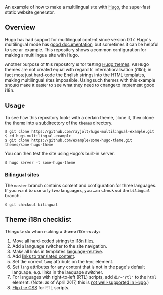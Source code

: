 An example of how to make a multilingual site with [Hugo](https://gohugo.io/), the super-fast static website generator.

## Overview

Hugo has had support for multilingual content since version 0.17. Hugo's multilingual mode has [good documentation](https://gohugo.io/content/multilingual/), but sometimes it can be helpful to see an example. This repository shows a common configuration for making a multilingual site with Hugo.

Another purpose of this repository is for testing [Hugo themes](http://themes.gohugo.io/). All Hugo themes are not created equal with regard to internationalisation (i18n); in fact most just hard-code the English strings into the HTML templates, making multilingual sites impossible. Using such themes with this example should make it easier to see what they need to change to implement good i18n.

## Usage

To see how this repository looks with a certain theme, clone it, then clone the theme into a subdirectory of the `themes` directory.

``` console
$ git clone https://github.com/rayjolt/hugo-multilingual-example.git
$ cd hugo-multilingual-example
$ git clone https://github.com/example/some-hugo-theme.git themes/some-hugo-theme
```

You can then test the site using Hugo's built-in server.

``` console
$ hugo server -t some-hugo-theme
```

### Bilingual sites

The `master` branch contains content and configuration for three languages. If you want to use only two languages, you can check out the `bilingual` branch.

``` console
$ git checkout bilingual
```

## Theme i18n checklist

Things to do when making a theme i18n-ready:
1. Move all hard-coded strings to [i18n files](https://gohugo.io/content/multilingual/#translation-of-strings).
2. Add a language switcher to the site navigation.
3. Make all links in templates [language-relative](https://gohugo.io/content/multilingual/#multilingual-themes-support).
4. Add [links to translated content](https://gohugo.io/content/multilingual/#link-to-translated-content).
5. Set the correct `lang` attribute on the `html` element.
6. Set `lang` attributes for any content that is not in the page's default language, e.g. links in the language switcher.
7. For languages with right-to-left (RTL) scripts, add `dir="rtl"` to the `html` element. (Note: as of April 2017, this is [not well-supported in Hugo](https://github.com/spf13/hugo/issues/3255).)
8. [Flip the CSS](https://hacks.mozilla.org/2015/09/building-rtl-aware-web-apps-and-websites-part-1/) for RTL scripts.
